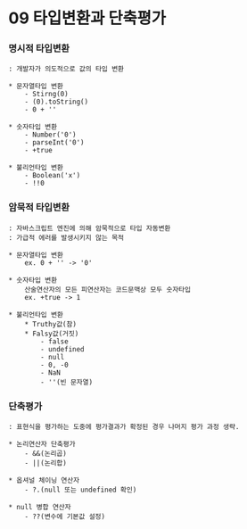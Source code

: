 # 09 타입변환과 단축평가

### 명시적 타입변환
    : 개발자가 의도적으로 값의 타입 변환

    * 문자열타입 변환
        - Stirng(0)
        - (0).toString()
        - 0 + ''

    * 숫자타입 변환
        - Number('0')
        - parseInt('0')
        - +true

    * 불리언타입 변환
        - Boolean('x')
        - !!0

### 암묵적 타입변환
    : 자바스크립트 엔진에 의해 암묵적으로 타입 자동변환
    : 가급적 에러를 발생시키지 않는 목적

    * 문자열타입 변환
        ex. 0 + '' -> '0'

    * 숫자타입 변환
        산술연산자의 모든 피연산자는 코드문맥상 모두 숫자타입
        ex. +true -> 1

    * 불리언타입 변환
        * Truthy값(참)
        * Falsy값(거짓)
            - false
            - undefined
            - null
            - 0, -0
            - NaN
            - ''(빈 문자열)

### 단축평가
    : 표현식을 평가하는 도중에 평가결과가 확정된 경우 나머지 평가 과정 생략.

    * 논리연산자 단축평가
        - &&(논리곱)
        - ||(논리합)

    * 옵셔널 체이닝 연산자
        - ?.(null 또는 undefined 확인)

    * null 병합 연산자
        - ??(변수에 기본값 설정)
